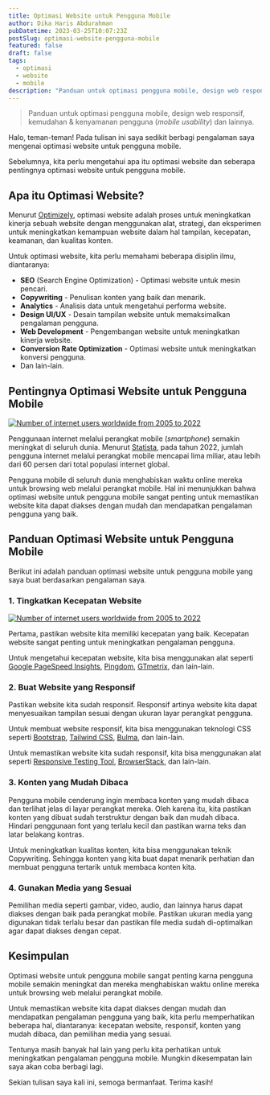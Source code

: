 ```yaml
---
title: Optimasi Website untuk Pengguna Mobile
author: Dika Haris Abdurahman
pubDatetime: 2023-03-25T10:07:23Z
postSlug: optimasi-website-pengguna-mobile
featured: false
draft: false
tags:
  - optimasi
  - website
  - mobile
description: "Panduan untuk optimasi pengguna mobile, design web responsif, kemudahan & kenyamanan pengguna (mobile usability) dan lainnya."
---
```


> Panduan untuk optimasi pengguna mobile, design web responsif, kemudahan & kenyamanan pengguna (_mobile usability_) dan lainnya.

Halo, teman-teman! Pada tulisan ini saya sedikit berbagi pengalaman saya mengenai optimasi website untuk pengguna mobile.

Sebelumnya, kita perlu mengetahui apa itu optimasi website dan seberapa pentingnya optimasi website untuk pengguna mobile.

## Apa itu Optimasi Website?

Menurut [Optimizely](https://www.optimizely.com/optimization-glossary/website-optimization/), optimasi website adalah proses untuk meningkatkan kinerja sebuah website dengan menggunakan alat, strategi, dan eksperimen untuk meningkatkan kemampuan website dalam hal tampilan, kecepatan, keamanan, dan kualitas konten.

Untuk optimasi website, kita perlu memahami beberapa disiplin ilmu, diantaranya:

- **SEO** (Search Engine Optimization) - Optimasi website untuk mesin pencari.
- **Copywriting** - Penulisan konten yang baik dan menarik.
- **Analytics** - Analisis data untuk mengetahui performa website.
- **Design UI/UX** - Desain tampilan website untuk memaksimalkan pengalaman pengguna.
- **Web Development** - Pengembangan website untuk meningkatkan kinerja website.
- **Conversion Rate Optimization** - Optimasi website untuk meningkatkan konversi pengguna.
- Dan lain-lain.

## Pentingnya Optimasi Website untuk Pengguna Mobile

<div>
  <a href="https://www.statista.com/statistics/273018/number-of-internet-users-worldwide/">
    <img src="/assets/statista-internet-users-2005-2022.png" class="sm:w-1/1 mx-auto" alt="Number of internet users worldwide from 2005 to 2022">
  </a>
</div>

Penggunaan internet melalui perangkat mobile (_smartphone_) semakin meningkat di seluruh dunia. Menurut [Statista](https://www.statista.com/topics/779/mobile-internet/), pada tahun 2022, jumlah pengguna internet melalui perangkat mobile mencapai lima miliar, atau lebih dari 60 persen dari total populasi internet global.

Pengguna mobile di seluruh dunia menghabiskan waktu online mereka untuk browsing web melalui perangkat mobile. Hal ini menunjukkan bahwa optimasi website untuk pengguna mobile sangat penting untuk memastikan website kita dapat diakses dengan mudah dan mendapatkan pengalaman pengguna yang baik.

## Panduan Optimasi Website untuk Pengguna Mobile

Berikut ini adalah panduan optimasi website untuk pengguna mobile yang saya buat berdasarkan pengalaman saya.

### 1. Tingkatkan Kecepatan Website

<div>
  <a href="https://gtmetrix.com/reports/dikaharis.com/qrh6Mwv1/">
    <img src="/assets/performance-dikaharis-com.png" class="sm:w-1/1 mx-auto" alt="Number of internet users worldwide from 2005 to 2022">
  </a>
</div>

Pertama, pastikan website kita memiliki kecepatan yang baik. Kecepatan website sangat penting untuk meningkatkan pengalaman pengguna.

Untuk mengetahui kecepatan website, kita bisa menggunakan alat seperti [Google PageSpeed Insights](https://developers.google.com/speed/pagespeed/insights/), [Pingdom](https://tools.pingdom.com/), [GTmetrix](https://gtmetrix.com/), dan lain-lain.

### 2. Buat Website yang Responsif

Pastikan website kita sudah responsif. Responsif artinya website kita dapat menyesuaikan tampilan sesuai dengan ukuran layar perangkat pengguna.

Untuk membuat website responsif, kita bisa menggunakan teknologi CSS seperti [Bootstrap](https://getbootstrap.com/), [Tailwind CSS](https://tailwindcss.com/), [Bulma](https://bulma.io/), dan lain-lain.

Untuk memastikan website kita sudah responsif, kita bisa menggunakan alat seperti [Responsive Testing Tool](https://responsivetesttool.com/), [BrowserStack](https://www.browserstack.com/responsive/), dan lain-lain.

### 3. Konten yang Mudah Dibaca

Pengguna mobile cenderung ingin membaca konten yang mudah dibaca dan terlihat jelas di layar perangkat mereka. Oleh karena itu, kita pastikan konten yang dibuat sudah terstruktur dengan baik dan mudah dibaca. Hindari penggunaan font yang terlalu kecil dan pastikan warna teks dan latar belakang kontras.

Untuk meningkatkan kualitas konten, kita bisa menggunakan teknik Copywriting. Sehingga konten yang kita buat dapat menarik perhatian dan membuat pengguna tertarik untuk membaca konten kita.

### 4. Gunakan Media yang Sesuai

Pemilihan media seperti gambar, video, audio, dan lainnya harus dapat diakses dengan baik pada perangkat mobile. Pastikan ukuran media yang digunakan tidak terlalu besar dan pastikan file media sudah di-optimalkan agar dapat diakses dengan cepat.

## Kesimpulan

Optimasi website untuk pengguna mobile sangat penting karna pengguna mobile semakin meningkat dan mereka menghabiskan waktu online mereka untuk browsing web melalui perangkat mobile.

Untuk memastikan website kita dapat diakses dengan mudah dan mendapatkan pengalaman pengguna yang baik, kita perlu memperhatikan beberapa hal, diantaranya: kecepatan website, responsif, konten yang mudah dibaca, dan pemilihan media yang sesuai.

Tentunya masih banyak hal lain yang perlu kita perhatikan untuk meningkatkan pengalaman pengguna mobile. Mungkin dikesempatan lain saya akan coba berbagi lagi.

Sekian tulisan saya kali ini, semoga bermanfaat. Terima kasih!
